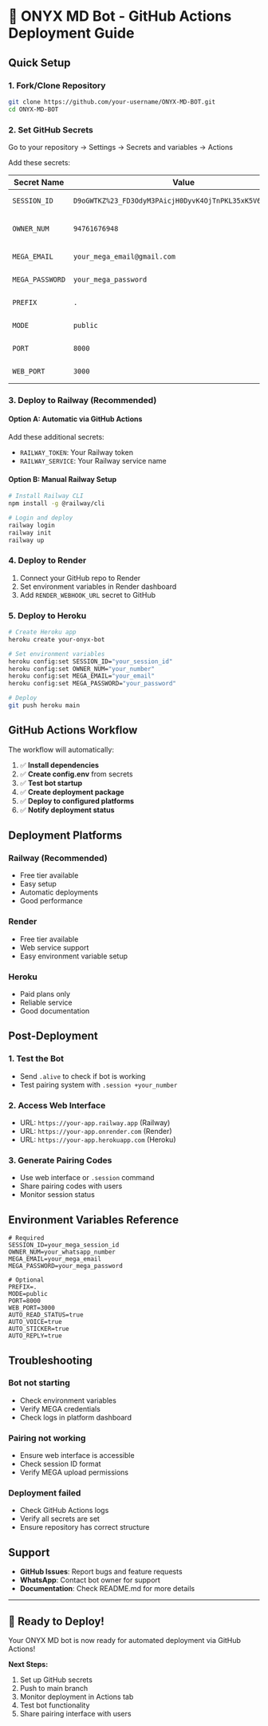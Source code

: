 # 🚀 ONYX MD Bot - GitHub Actions Deployment Guide

## Quick Setup

### 1. **Fork/Clone Repository**
```bash
git clone https://github.com/your-username/ONYX-MD-BOT.git
cd ONYX-MD-BOT
```

### 2. **Set GitHub Secrets**

Go to your repository → Settings → Secrets and variables → Actions

Add these secrets:

| Secret Name | Value | Description |
|-------------|-------|-------------|
| `SESSION_ID` | `D9oGWTKZ%23_FD3OdyM3PAicjH0DyvK4OjTnPKL35xK5V63Lr5MX9Y` | Your MEGA session ID |
| `OWNER_NUM` | `94761676948` | Your WhatsApp number |
| `MEGA_EMAIL` | `your_mega_email@gmail.com` | Your MEGA email |
| `MEGA_PASSWORD` | `your_mega_password` | Your MEGA password |
| `PREFIX` | `.` | Bot command prefix |
| `MODE` | `public` | Bot mode (public/private) |
| `PORT` | `8000` | Main server port |
| `WEB_PORT` | `3000` | Web interface port |

### 3. **Deploy to Railway (Recommended)**

#### Option A: Automatic via GitHub Actions
Add these additional secrets:
- `RAILWAY_TOKEN`: Your Railway token
- `RAILWAY_SERVICE`: Your Railway service name

#### Option B: Manual Railway Setup
```bash
# Install Railway CLI
npm install -g @railway/cli

# Login and deploy
railway login
railway init
railway up
```

### 4. **Deploy to Render**

1. Connect your GitHub repo to Render
2. Set environment variables in Render dashboard
3. Add `RENDER_WEBHOOK_URL` secret to GitHub

### 5. **Deploy to Heroku**

```bash
# Create Heroku app
heroku create your-onyx-bot

# Set environment variables
heroku config:set SESSION_ID="your_session_id"
heroku config:set OWNER_NUM="your_number"
heroku config:set MEGA_EMAIL="your_email"
heroku config:set MEGA_PASSWORD="your_password"

# Deploy
git push heroku main
```

## GitHub Actions Workflow

The workflow will automatically:

1. ✅ **Install dependencies**
2. ✅ **Create config.env** from secrets
3. ✅ **Test bot startup**
4. ✅ **Create deployment package**
5. ✅ **Deploy to configured platforms**
6. ✅ **Notify deployment status**

## Deployment Platforms

### **Railway** (Recommended)
- Free tier available
- Easy setup
- Automatic deployments
- Good performance

### **Render**
- Free tier available
- Web service support
- Easy environment variable setup

### **Heroku**
- Paid plans only
- Reliable service
- Good documentation

## Post-Deployment

### 1. **Test the Bot**
- Send `.alive` to check if bot is working
- Test pairing system with `.session +your_number`

### 2. **Access Web Interface**
- URL: `https://your-app.railway.app` (Railway)
- URL: `https://your-app.onrender.com` (Render)
- URL: `https://your-app.herokuapp.com` (Heroku)

### 3. **Generate Pairing Codes**
- Use web interface or `.session` command
- Share pairing codes with users
- Monitor session status

## Environment Variables Reference

```env
# Required
SESSION_ID=your_mega_session_id
OWNER_NUM=your_whatsapp_number
MEGA_EMAIL=your_mega_email
MEGA_PASSWORD=your_mega_password

# Optional
PREFIX=.
MODE=public
PORT=8000
WEB_PORT=3000
AUTO_READ_STATUS=true
AUTO_VOICE=true
AUTO_STICKER=true
AUTO_REPLY=true
```

## Troubleshooting

### **Bot not starting**
- Check environment variables
- Verify MEGA credentials
- Check logs in platform dashboard

### **Pairing not working**
- Ensure web interface is accessible
- Check session ID format
- Verify MEGA upload permissions

### **Deployment failed**
- Check GitHub Actions logs
- Verify all secrets are set
- Ensure repository has correct structure

## Support

- **GitHub Issues**: Report bugs and feature requests
- **WhatsApp**: Contact bot owner for support
- **Documentation**: Check README.md for more details

---

## 🎉 Ready to Deploy!

Your ONYX MD bot is now ready for automated deployment via GitHub Actions!

**Next Steps:**
1. Set up GitHub secrets
2. Push to main branch
3. Monitor deployment in Actions tab
4. Test bot functionality
5. Share pairing interface with users 